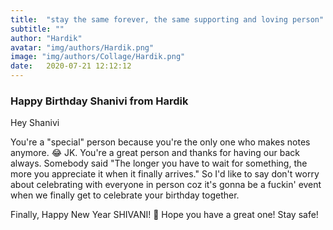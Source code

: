 ```yaml
---
title:  "stay the same forever, the same supporting and loving person"
subtitle: ""
author: "Hardik"
avatar: "img/authors/Hardik.png"
image: "img/authors/Collage/Hardik.png"
date:   2020-07-21 12:12:12
---
```


### Happy Birthday Shanivi from Hardik

Hey Shanivi

You're a "special" person because you're the only one who makes notes anymore. 😂
JK. You're a great person and thanks for having our back always. 
Somebody said "The longer you have to wait for something, the more you appreciate it when it finally arrives." So I'd like to say don't worry about celebrating with everyone in person coz it's gonna be a fuckin' event when we finally get to celebrate your birthday together. 

Finally, Happy New Year SHIVANI! 🎂 
Hope you have a great one! Stay safe!